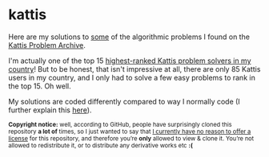 # kattis

Here are my solutions to <ins>some</ins> of the algorithmic problems I found on the [Kattis Problem Archive](https://open.kattis.com).

I'm actually one of the top 15 [highest-ranked Kattis problem solvers in my country](https://open.kattis.com/countries/GRC)! But to be honest, that isn't impressive at all, there are only 85 Kattis users in my country, and I only had to solve a few easy problems to rank in the top 15. Oh well.

My solutions are coded differently compared to way I normally code (I further explain this [here](https://github.com/numdar335/programming_contests/blob/master/README.md)).

<sub>**Copyright notice:** well, according to GitHub, people have surprisingly cloned this repository **a lot of** times, so I just wanted to say that [I currently have no reason to offer a license](https://choosealicense.com/no-permission/) for this repository, and therefore you’re **only** allowed to view & clone it. You’re not allowed to redistribute it, or to distribute any derivative works etc **:(**</sub>
